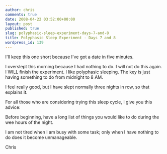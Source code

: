 ```yaml
---
author: chris
comments: true
date: 2008-04-22 03:52:00+00:00
layout: post
published: true
slug: polyphasic-sleep-experiment-days-7-and-8
title: Polyphasic Sleep Experiment - Days 7 and 8
wordpress_id: 139
---
```


I'll keep this one short because I've got a date in five minutes.  
  
I overslept this morning because I had nothing to do.  I will not do this again.  I WILL finish the experiment.  I like polyphasic sleeping.  The key is just having something to do from midnight to 8 AM.  
  
I feel really good, but I have slept normally three nights in row, so that explains it.  
  
For all those who are considering trying this sleep cycle, I give you this advice:  
  
Before beginning, have  a long list of things you would like to do during the wee hours of the night.  
  
I am not tired when I am busy with some task; only when I have nothing to do does it become unmanageable.  
  
Chris
